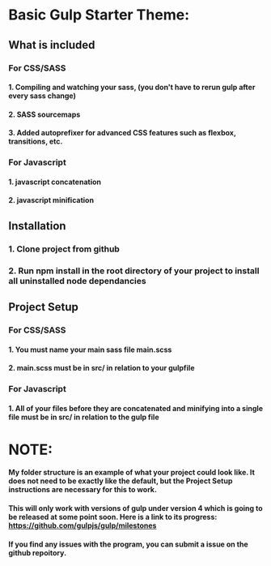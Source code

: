 # Basic Gulp Starter Theme:
## What is included
### For CSS/SASS
#### 1. Compiling and watching your sass, (you don't have to rerun gulp after every sass change)
#### 2. SASS sourcemaps
#### 3. Added autoprefixer for advanced CSS features such as flexbox, transitions, etc.

### For Javascript
#### 1. javascript concatenation
#### 2. javascript minification

## Installation
### 1. Clone project from github
### 2. Run npm install in the root directory of your project to install all uninstalled node dependancies
## Project Setup
### For CSS/SASS
#### 1. You must name your main sass file main.scss
#### 2. main.scss must be in src/ in relation to your gulpfile
### For Javascript
#### 1. All of your files before they are concatenated and minifying into a single file must be in src/ in relation to the gulp file
# NOTE:
#### My folder structure is an example of what your project could look like. It does not need  to be exactly like the default, but the Project Setup instructions are necessary for this to work.
#### This will only work with versions of gulp under version 4 which is going to be released at some point soon. Here is a link to its progress: https://github.com/gulpjs/gulp/milestones

#### If you find any issues with the program, you can submit a issue on the github repoitory.
